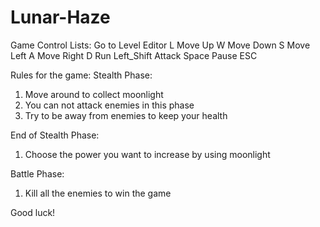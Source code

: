 # Lunar-Haze
Game Control Lists:
Go to Level Editor         L
Move Up                    W
Move Down                  S
Move Left                  A
Move Right                 D
Run                        Left_Shift
Attack                     Space
Pause                      ESC

Rules for the game:
Stealth Phase:
1. Move around to collect moonlight
2. You can not attack enemies in this phase
3. Try to be away from enemies to keep your health

End of Stealth Phase:
1. Choose the power you want to increase by using moonlight

Battle Phase:
1. Kill all the enemies to win the game

Good luck!



